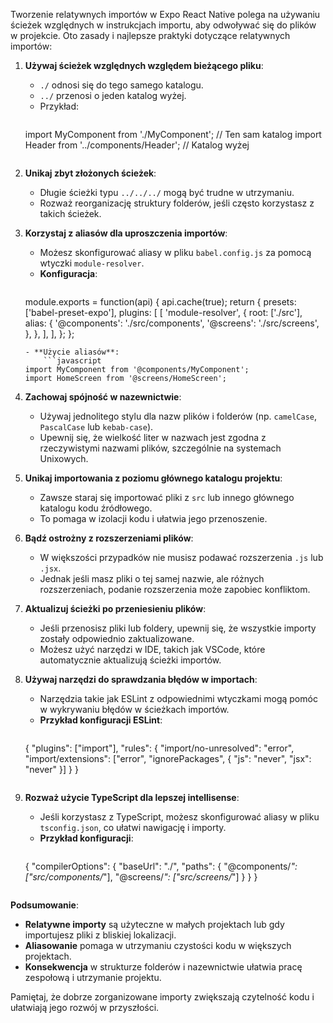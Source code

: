 Tworzenie relatywnych importów w Expo React Native polega na używaniu ścieżek względnych w instrukcjach importu, aby odwoływać się do plików w projekcie. Oto zasady i najlepsze praktyki dotyczące relatywnych importów:

1. **Używaj ścieżek względnych względem bieżącego pliku**:
	 - `./` odnosi się do tego samego katalogu.
	 - `../` przenosi o jeden katalog wyżej.
	 - Przykład:
		 ```javascript
     import MyComponent from './MyComponent'; // Ten sam katalog
     import Header from '../components/Header'; // Katalog wyżej
     ```

2. **Unikaj zbyt złożonych ścieżek**:
	 - Długie ścieżki typu `../../../` mogą być trudne w utrzymaniu.
	 - Rozważ reorganizację struktury folderów, jeśli często korzystasz z takich ścieżek.

3. **Korzystaj z aliasów dla uproszczenia importów**:
	 - Możesz skonfigurować aliasy w pliku `babel.config.js` za pomocą wtyczki `module-resolver`.
	 - **Konfiguracja**:
		 ```javascript
     module.exports = function(api) {
       api.cache(true);
       return {
         presets: ['babel-preset-expo'],
         plugins: [
           [
             'module-resolver',
             {
               root: ['./src'],
               alias: {
                 '@components': './src/components',
                 '@screens': './src/screens',
               },
             },
           ],
         ],
       };
     };
     ```
	 - **Użycie aliasów**:
		 ```javascript
     import MyComponent from '@components/MyComponent';
     import HomeScreen from '@screens/HomeScreen';
     ```

4. **Zachowaj spójność w nazewnictwie**:
	 - Używaj jednolitego stylu dla nazw plików i folderów (np. `camelCase`, `PascalCase` lub `kebab-case`).
	 - Upewnij się, że wielkość liter w nazwach jest zgodna z rzeczywistymi nazwami plików, szczególnie na systemach Unixowych.

5. **Unikaj importowania z poziomu głównego katalogu projektu**:
	 - Zawsze staraj się importować pliki z `src` lub innego głównego katalogu kodu źródłowego.
	 - To pomaga w izolacji kodu i ułatwia jego przenoszenie.

6. **Bądź ostrożny z rozszerzeniami plików**:
	 - W większości przypadków nie musisz podawać rozszerzenia `.js` lub `.jsx`.
	 - Jednak jeśli masz pliki o tej samej nazwie, ale różnych rozszerzeniach, podanie rozszerzenia może zapobiec konfliktom.

7. **Aktualizuj ścieżki po przeniesieniu plików**:
	 - Jeśli przenosisz pliki lub foldery, upewnij się, że wszystkie importy zostały odpowiednio zaktualizowane.
	 - Możesz użyć narzędzi w IDE, takich jak VSCode, które automatycznie aktualizują ścieżki importów.

8. **Używaj narzędzi do sprawdzania błędów w importach**:
	 - Narzędzia takie jak ESLint z odpowiednimi wtyczkami mogą pomóc w wykrywaniu błędów w ścieżkach importów.
	 - **Przykład konfiguracji ESLint**:
		 ```json
     {
       "plugins": ["import"],
       "rules": {
         "import/no-unresolved": "error",
         "import/extensions": ["error", "ignorePackages", {
           "js": "never",
           "jsx": "never"
         }]
       }
     }
     ```

9. **Rozważ użycie TypeScript dla lepszej intellisense**:
	 - Jeśli korzystasz z TypeScript, możesz skonfigurować aliasy w pliku `tsconfig.json`, co ułatwi nawigację i importy.
	 - **Przykład konfiguracji**:
		 ```json
     {
       "compilerOptions": {
         "baseUrl": "./",
         "paths": {
           "@components/*": ["src/components/*"],
           "@screens/*": ["src/screens/*"]
         }
       }
     }
     ```

**Podsumowanie**:

- **Relatywne importy** są użyteczne w małych projektach lub gdy importujesz pliki z bliskiej lokalizacji.
- **Aliasowanie** pomaga w utrzymaniu czystości kodu w większych projektach.
- **Konsekwencja** w strukturze folderów i nazewnictwie ułatwia pracę zespołową i utrzymanie projektu.

Pamiętaj, że dobrze zorganizowane importy zwiększają czytelność kodu i ułatwiają jego rozwój w przyszłości.